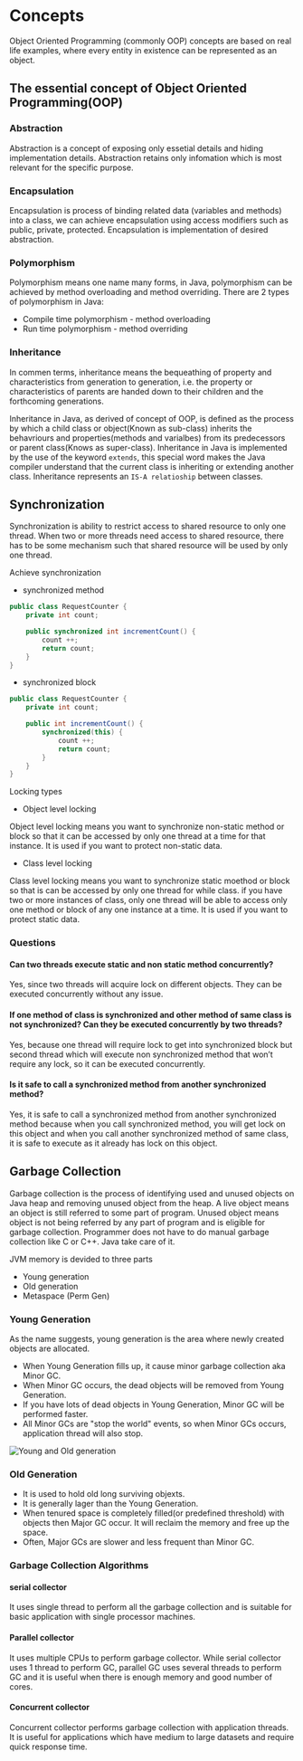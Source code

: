 # Concepts

Object Oriented Programming (commonly OOP) concepts are based on real life examples, where every entity in existence can be represented as an object.

## The essential concept of Object Oriented Programming(OOP)

### Abstraction

Abstraction is a concept of exposing only essetial details and hiding implementation details. Abstraction retains only infomation which is most relevant for the specific purpose.

### Encapsulation

Encapsulation is process of binding related data (variables and methods) into a class, we can achieve encapsulation using access modifiers such as public, private, protected.
Encapsulation is implementation of desired abstraction.

### Polymorphism

Polymorphism means one name many forms, in Java, polymorphism can be achieved by method overloading and method overriding.
There are 2 types of polymorphism in Java:

- Compile time polymorphism - method overloading
- Run time polymorphism - method overriding

### Inheritance

In commen terms, inheritance means the bequeathing of property and characteristics from generation to generation, i.e. the property or characteristics of parents are handed down to their children and the forthcoming generations.

Inheritance in Java, as derived of concept of OOP, is defined as the process by which a child class or object(Known as sub-class) inherits the behavriours and properties(methods and varialbes) from its predecessors or parent class(Knows as super-class). Inheritance in Java is implemented by the use of the keyword `extends`, this special word makes the Java compiler understand that the current class is inheriting or extending another class. Inheritance represents an `IS-A relatioship` between classes.

## Synchronization

Synchronization is ability to restrict access to shared resource to only one thread. When two or more threads need access to shared resource, there has to be some mechanism such that shared resource will be used by only one thread.

Achieve synchronization

- synchronized method

```java
public class RequestCounter {
    private int count;

    public synchronized int incrementCount() {
        count ++;
        return count;
    }
}
```

- synchronized block

```java
public class RequestCounter {
    private int count;

    public int incrementCount() {
        synchronized(this) {
            count ++;
            return count;
        }
    }
}
```

Locking types

- Object level locking

Object level locking means you want to synchronize non-static method or block so that it can be accessed by only one thread at a time for that instance. It is used if you want to protect non-static data.

- Class level locking

Class level locking means you want to synchronize static moethod or block so that is can be accessed by only one thread for while class. if you have two or more instances of class, only one thread will be able to access only one method or block of any one instance at a time. It is used if you want to protect static data.

### Questions

#### Can two threads execute static and non static method concurrently?

Yes, since two threads will acquire lock on different objects. They can be executed concurrently without any issue.

#### If one method of class is synchronized and other method of same class is not synchronized? Can they be executed concurrently by two threads?

Yes, because one thread will require lock to get into synchronized block but second thread which will execute non synchronized method that won’t require any lock, so it can be executed concurrently.

#### Is it safe to call a synchronized method from another synchronized method?

Yes, it is safe to call a synchronized method from another synchronized method because when you call synchronized method, you will get lock on this object and when you call another synchronized method of same class, it is safe to execute as it already has lock on this object.

## Garbage Collection

Garbage collection is the process of identifying used and unused objects on Java heap and removing unused object from the heap.
A live object means an object is still referred to some part of program. Unused object means object is not being referred by any part of program and is eligible for garbage collection.
Programmer does not have to do manual garbage collection like C or C++. Java take care of it.

JVM memory is devided to three parts

- Young generation
- Old generation
- Metaspace (Perm Gen)

### Young Generation

As the name suggests, young generation is the area where newly created objects are allocated.

- When Young Generation fills up, it cause minor garbage collection aka Minor GC.
- When Minor GC occurs, the dead objects will be removed from Young Generation.
- If you have lots of dead objects in Young Generation, Minor GC will be performed faster.
- All Minor GCs are "stop the world" events, so when Minor GCs occurs, application thread will also stop.

![Young and Old generation](https://java2blog.com/wp-content/uploads/2019/05/YoungOldGeneration-1024x733.png)

### Old Generation

- It is used to hold old long surviving objexts.
- It is generally lager than the Young Generation.
- When tenured space is completely filled(or predefined threshold) with objects then Major GC occur. It will reclaim the memory and free up the space.
- Often, Major GCs are slower and less frequent than Minor GC.

### Garbage Collection Algorithms

#### serial collector

It uses single thread to perform all the garbage collection and is suitable for basic application with single processor machines.

#### Parallel collector

It uses multiple CPUs to perform garbage collector. While serial collector uses 1 thread to perform GC, parallel GC uses several threads to perform GC and it is useful when there is enough memory and good number of cores.

#### Concurrent collector

Concurrent collector performs garbage collection with application threads. It is useful for applications which have medium to large datasets and require quick response time.